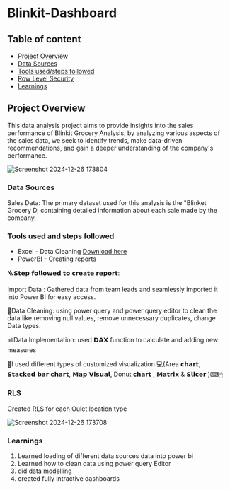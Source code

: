 # Blinkit-Dashboard

## Table of content

  - [Project Overview](#project-overview)
  - [Data Sources](#data-sources)
  - [Tools used/steps followed](#tools-used-and-steps-followed)
  - [Row Level Security](#rls)
  - [Learnings](#learnings)

## Project Overview

This data analysis project aims to provide insights into the sales performance of Blinkit Grocery Analysis, by analyzing various aspects of the sales data, we seek to identify trends, make data-driven recommendations, and gain a deeper understanding of the company's performance.


![Screenshot 2024-12-26 173804](https://github.com/user-attachments/assets/41f3ce2c-4068-4aa0-90bb-acf33e86c466)




### Data Sources


Sales Data: The primary dataset used for this analysis is the "Blinket Grocery D, containing detailed information about each sale made by the company.

### Tools used and steps followed

- Excel - Data Cleaning [Download here](https://microsoft.com)
- PowerBI - Creating reports

🪜𝗦𝘁𝗲𝗽 𝗳𝗼𝗹𝗹𝗼𝘄𝗲𝗱 𝘁𝗼 𝗰𝗿𝗲𝗮𝘁𝗲 𝗿𝗲𝗽𝗼𝗿𝘁:

Import Data : Gathered data from team leads and seamlessly imported it into Power BI for easy access.

📑Data Cleaning:
using power query and power query editor to clean the data like removing null values, remove unnecessary duplicates, change Data types.

📊Data Implementation: used 𝗗𝗔𝗫 function to calculate and adding new measures

🤗I used different types of customized visualization 💻(Area 𝗰𝗵𝗮𝗿𝘁, 𝗦𝘁𝗮𝗰𝗸𝗲𝗱 𝗯𝗮𝗿 𝗰𝗵𝗮𝗿𝘁, 𝗠𝗮𝗽 𝗩𝗶𝘀𝘂𝗮𝗹, Donut 𝗰𝗵𝗮𝗿𝘁 , 𝗠𝗮𝘁𝗿𝗶𝘅 & 𝗦𝗹𝗶𝗰𝗲𝗿 )⌨🖱


### RLS

Created RLS for each Oulet location type

![Screenshot 2024-12-26 173708](https://github.com/user-attachments/assets/f4594459-92b4-4895-812c-6c1056e738b4)


### Learnings

1. Learned loading of different data sources data into power bi
2. Learned how to clean data using power query Editor
3. did data modelling
4. created fully intractive dashboards
